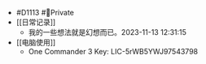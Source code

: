 - #D1113 #🔏Private
- [[日常记录]]
	- 我的一些想法就是幻想而已。2023-11-13 12:31:15
- [[电脑使用]]
	- One Commander 3 Key: LIC-5rWB5YWJ97543798